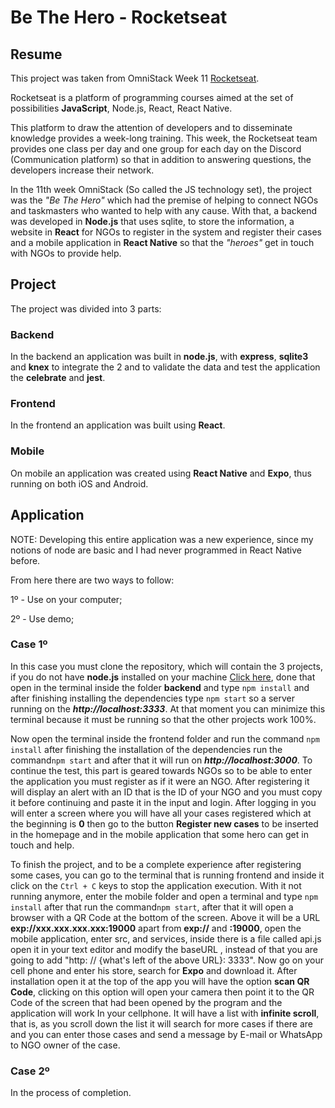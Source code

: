 # Be The Hero - Rocketseat

## Resume

This project was taken from OmniStack Week 11 [Rocketseat](<[https://rocketseat.com.br/](https://rocketseat.com.br/)>).

Rocketseat is a platform of programming courses aimed at the set of possibilities **JavaScript**, Node.js, React, React Native.

This platform to draw the attention of developers and to disseminate knowledge provides a week-long training. This week, the Rocketseat team provides one class per day and one group for each day on the Discord (Communication platform) so that in addition to answering questions, the developers increase their network.

In the 11th week OmniStack (So called the JS technology set), the project was the _"Be The Hero"_ which had the premise of helping to connect NGOs and taskmasters who wanted to help with any cause. With that, a backend was developed in **Node.js** that uses sqlite, to store the information, a website in **React** for NGOs to register in the system and register their cases and a mobile application in **React Native** so that the _"heroes"_ get in touch with NGOs to provide help.

## Project

The project was divided into 3 parts:

### Backend

In the backend an application was built in **node.js**, with **express**, **sqlite3** and **knex** to integrate the 2 and to validate the data and test the application the **celebrate** and **jest**.

### Frontend

In the frontend an application was built using **React**.

### Mobile

On mobile an application was created using **React Native** and **Expo**, thus running on both iOS and Android.

## Application

NOTE: Developing this entire application was a new experience, since my notions of node are basic and I had never programmed in React Native before.

From here there are two ways to follow:

1º - Use on your computer;

2º - Use demo;

### Case 1º

In this case you must clone the repository, which will contain the 3 projects, if you do not have **node.js** installed on your machine [Click here](<[https://nodejs.org/en/](https://nodejs.org/en/)>), done that open in the terminal inside the folder **backend** and type `npm install` and after finishing installing the dependencies type `npm start` so a server running on the **_http://localhost:3333_**. At that moment you can minimize this terminal because it must be running so that the other projects work 100%.

Now open the terminal inside the frontend folder and run the command `npm install` after finishing the installation of the dependencies run the command`npm start` and after that it will run on **_http://localhost:3000_**. To continue the test, this part is geared towards NGOs so to be able to enter the application you must register as if it were an NGO. After registering it will display an alert with an ID that is the ID of your NGO and you must copy it before continuing and paste it in the input and login.
After logging in you will enter a screen where you will have all your cases registered which at the beginning is **0** then go to the button **Register new cases** to be inserted in the homepage and in the mobile application that some hero can get in touch and help.

To finish the project, and to be a complete experience after registering some cases, you can go to the terminal that is running frontend and inside it click on the `Ctrl + C` keys to stop the application execution. With it not running anymore, enter the mobile folder and open a terminal and type `npm install` after that run the command`npm start`, after that it will open a
browser with a QR Code at the bottom of the screen. Above it will be a URL **exp://xxx.xxx.xxx.xxx:19000** apart from **exp://** and **:19000**, open the mobile application, enter src, and services, inside there is a file called api.js open it in your text editor and modify the baseURL , instead of that you are going to add "http: // {what's left of the above URL}: 3333".
Now go on your cell phone and enter his store, search for **Expo** and download it.
After installation open it at the top of the app you will have the option **scan QR Code**, clicking on this option will open your camera then point it to the QR Code of the screen that had been opened by the program and the application will work In your cellphone. It will have a list with **infinite scroll**, that is, as you scroll down the list it will search for more cases if there are and you can enter those cases and send a message by E-mail or WhatsApp to NGO owner of the case.

### Case 2º

In the process of completion.
